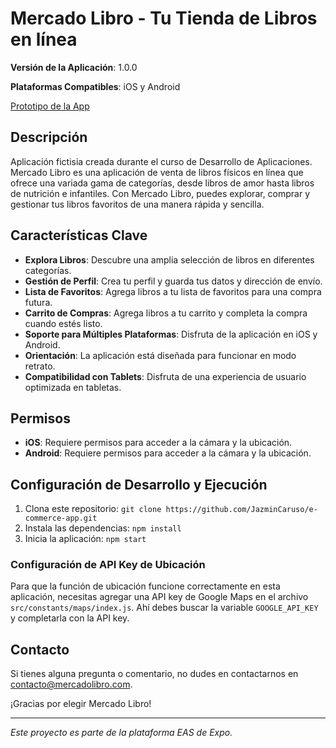# Mercado Libro - Tu Tienda de Libros en línea

**Versión de la Aplicación**: 1.0.0

**Plataformas Compatibles**: iOS y Android

[Prototipo de la App](https://drive.google.com/file/d/1Ene_QcbE4va3x3NEKKgSpVS_Nxnjv5WY/view)

## Descripción

Aplicación fictisia creada durante el curso de Desarrollo de Aplicaciones.
Mercado Libro es una aplicación de venta de libros físicos en línea que ofrece una variada gama de categorías, desde libros de amor hasta libros de nutrición e infantiles. Con Mercado Libro, puedes explorar, comprar y gestionar tus libros favoritos de una manera rápida y sencilla.

## Características Clave

- **Explora Libros**: Descubre una amplia selección de libros en diferentes categorías.
- **Gestión de Perfil**: Crea tu perfil y guarda tus datos y dirección de envío.
- **Lista de Favoritos**: Agrega libros a tu lista de favoritos para una compra futura.
- **Carrito de Compras**: Agrega libros a tu carrito y completa la compra cuando estés listo.
- **Soporte para Múltiples Plataformas**: Disfruta de la aplicación en iOS y Android.
- **Orientación**: La aplicación está diseñada para funcionar en modo retrato.
- **Compatibilidad con Tablets**: Disfruta de una experiencia de usuario optimizada en tabletas.

## Permisos

- **iOS**: Requiere permisos para acceder a la cámara y la ubicación.
- **Android**: Requiere permisos para acceder a la cámara y la ubicación.

## Configuración de Desarrollo y Ejecución

1. Clona este repositorio: `git clone https://github.com/JazminCaruso/e-commerce-app.git`
2. Instala las dependencias: `npm install`
3. Inicia la aplicación: `npm start`

### Configuración de API Key de Ubicación

Para que la función de ubicación funcione correctamente en esta aplicación, necesitas agregar una API key de Google Maps en el archivo `src/constants/maps/index.js`. Ahí debes buscar la variable `GOOGLE_API_KEY` y completarla con la API key.

## Contacto

Si tienes alguna pregunta o comentario, no dudes en contactarnos en [contacto@mercadolibro.com](mailto:jazmin.programacion@gmail.com).

¡Gracias por elegir Mercado Libro!

---

*Este proyecto es parte de la plataforma EAS de Expo.*
